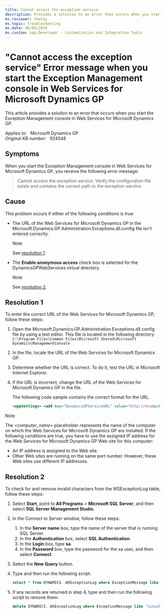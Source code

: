 ```yaml
---
title: Cannot access the exception service
description: Provides a solution to an error that occurs when you start the Exception Management console in Web Services for Microsoft Dynamics GP.
ms.reviewer: theley
ms.topic: troubleshooting
ms.date: 06/05/2024
ms.custom: sap:Developer - Customization and Integration Tools
---
```

# "Cannot access the exception service" Error message when you start the Exception Management console in Web Services for Microsoft Dynamics GP

This article provides a solution to an error that occurs when you start the Exception Management console in Web Services for Microsoft Dynamics GP.

_Applies to:_ &nbsp; Microsoft Dynamics GP  
_Original KB number:_ &nbsp; 924548

## Symptoms

When you start the Exception Management console in Web Services for Microsoft Dynamics GP, you receive the following error message:

> Cannot access the exception service. Verify the configuration file exists and contains the correct path to the exception service.

## Cause

This problem occurs if either of the following conditions is true:

- The URL of the Web Services for Microsoft Dynamics GP in the Microsoft.Dynamics.GP.Administration.Exceptions.dll.config file isn't entered correctly.

  > [!NOTE]
  > See [resolution 1](#resolution-1).
- The **Enable anonymous access** check box is selected for the DynamicsGPWebServices virtual directory.

  > [!NOTE]
  > See [resolution 2](#resolution-2).

## Resolution 1

To enter the correct URL of the Web Services for Microsoft Dynamics GP, follow these steps:

1. Open the Microsoft.Dynamics.GP.Administration.Exceptions.dll.config file by using a text editor. This file is located in the following directory:  
    `C:\Program Files\Common Files\Microsoft Shared\Microsoft Dynamics\ManagementConsole`

2. In the file, locate the URL of the Web Services for Microsoft Dynamics GP.
3. Determine whether the URL is correct. To do it, test the URL in Microsoft Internet Explorer.
4. If the URL is incorrect, change the URL of the Web Services for Microsoft Dynamics GP in the file.

    The following code sample contains the correct format for the URL.

    ```xml
    <appSettings> <add key="DynamicsGPServiceURL" value="http://<computer_name>:80/DynamicsGPWebServices/DynamicsGPService.asmx" /> </appSettings>
    ```

> [!NOTE]
> The *<computer_name>* placeholder represents the name of the computer on which the Web Services for Microsoft Dynamics GP are installed. If the following conditions are true, you have to use the assigned IP address for the Web Services for Microsoft Dynamics GP Web site for this computer:
>
> - An IP address is assigned to the Web site.
> - Other Web sites are running on the same port number. However, these Web sites use different IP addresses.

## Resolution 2

To check for and remove invalid characters from the WSExceptionLog table, follow these steps:

1. Select **Start**, point to **All Programs** > **Microsoft SQL Server**, and then select **SQL Server Management Studio**.
2. In the Connect to Server window, follow these steps:
    1. In the **Server name** box, type the name of the server that is running SQL Server.
    2. In the **Authentication** box, select **SQL Authentication**.
    3. In the **Login** box, type **sa**.
    4. In the **Password** box, type the password for the sa user, and then select **Connect**.
3. Select the **New Query** button.
4. Type and then run the following script:

    ```sql
    select * from DYNAMICS..WSExceptionLog where ExceptionMessage like '%invalid character%'  
    ```

5. If any records are returned in step 4, type and then run the following script to remove them:

    ```sql
    delete DYNAMICS..WSExceptionLog where ExceptionMessage like '%invalid character%'  
    ```
